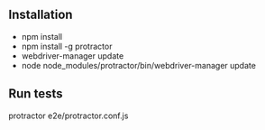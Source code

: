 
## Installation
- npm install
- npm install -g protractor
- webdriver-manager update
- node node_modules/protractor/bin/webdriver-manager update

## Run tests 
 protractor e2e/protractor.conf.js